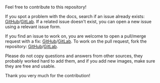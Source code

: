 Feel free to contribute to this repository!

If you spot a problem with the docs, search if an issue already exists: [GitHub](https://github.com/FJrodafo/Website/issues)/[GitLab](https://gitlab.com/FJrodafo/Website/-/issues). If a related issue doesn't exist, you can open a new issue using a relevant issue form.

If you find an issue to work on, you are welcome to open a pull/merge request with a fix: [GitHub](https://github.com/FJrodafo/Website/pulls)/[GitLab](https://gitlab.com/FJrodafo/Website/-/merge_requests). To work on the pull request, fork the repository: [GitHub](https://github.com/FJrodafo/Website/forks)/[GitLab](https://gitlab.com/FJrodafo/Website/-/forks).

Please do not copy questions and answers from other sources, they probably worked hard to add them, and if you add new images, make sure they are free and usable.

Thank you very much for the contribution!